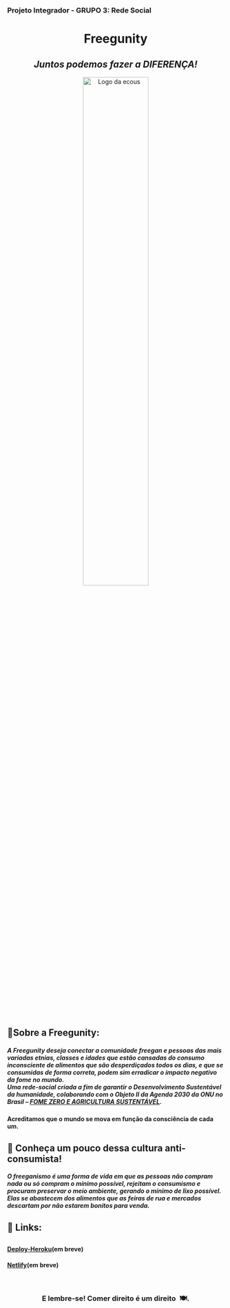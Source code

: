 <h3 align="left">Projeto Integrador - GRUPO 3: Rede Social</h3>
    <h1 align="center">Freegunity</h1>
    <h2 align="center" class="font-italic"><i>Juntos podemos fazer a DIFERENÇA!</i></h2>
    <p align="center"><img align="center" src="https://i.imgur.com/89IygpT.png" style="width: 55%;" alt="Logo da ecous"></p><br>
    <h2>🤝Sobre a Freegunity:</h2>
    <h5> A Freegunity deseja conectar a comunidade freegan e pessoas das mais variadas etnias, classes e idades que estão
        cansadas do consumo inconsciente de alimentos que são desperdiçados todos os dias, e que se consumidas de forma correta, 
        podem sim erradicar o impacto negativo da fome no mundo.<br>
        Uma rede-social criada a fim de garantir o Desenvolvimento Sustentável da humanidade, colaborando com o Objeto II da 
        Agenda 2030 da ONU no Brasil – <a href="https://brasil.un.org/pt-br/sdgs/2" target="_blank">FOME ZERO E AGRICULTURA SUSTENTÁVEL</a>.
    </h5>
    <b>Acreditamos que o mundo se mova em função da consciência de cada um.</b>
</h3><br>

<h2>🌿 Conheça um pouco dessa cultura anti-consumista!</h2>
<h5>
    O freeganismo é uma forma de vida em que as pessoas não compram nada ou só compram o mínimo possível, rejeitam o consumismo e 
    procuram preservar o meio ambiente, gerando o mínimo de lixo possível. Elas se abastecem dos alimentos que as feiras de rua e
    mercados descartam por não estarem bonitos para venda.
</h5>

<h2>🔗 Links:<h2>
    <h4><a href="">Deploy-Heroku</a>(em breve)</h4>
    <h4><a href="">Netlify</a>(em breve)</h4><br>
    <h3 align="center">E lembre-se! Comer direito é um direito 🍽.</h3>
